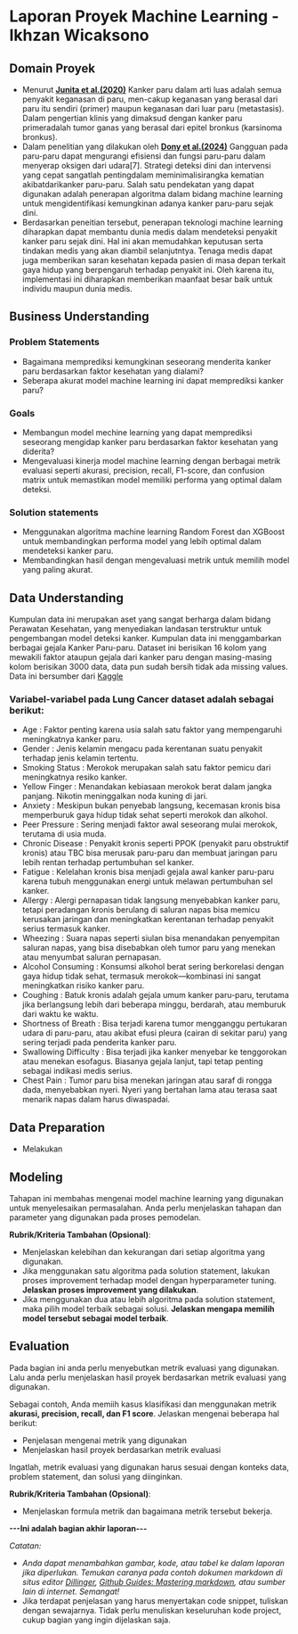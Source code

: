 # Laporan Proyek Machine Learning - Ikhzan Wicaksono

## Domain Proyek

- Menurut **[Junita et al.(2020)](https://ejournal.unsrat.ac.id/v3/index.php/msj/article/view/31108/29838)** Kanker paru dalam arti luas adalah semua penyakit keganasan di paru, men-cakup keganasan yang berasal dari paru itu sendiri (primer) maupun keganasan dari luar paru (metastasis). Dalam pengertian klinis yang dimaksud dengan kanker paru primeradalah tumor ganas yang berasal dari epitel bronkus (karsinoma bronkus).
- Dalam penelitian yang dilakukan oleh **[Dony et al.(2024)](https://jointer.id/index.php/jointer/article/view/331/47)** Gangguan pada paru-paru dapat mengurangi efisiensi dan fungsi paru-paru dalam menyerap oksigen dari udara[7]. Strategi deteksi  dini dan intervensi yang cepat sangatlah pentingdalam meminimalisirangka kematian akibatdarikanker  paru-paru. Salah  satu pendekatan  yang dapat digunakan adalah penerapan algoritma dalam bidang machine learning untuk mengidentifikasi kemungkinan adanya kanker paru-paru sejak dini.
- Berdasarkan peneitian tersebut, penerapan teknologi machine learning diharapkan dapat membantu dunia medis dalam mendeteksi penyakit kanker paru sejak dini. Hal ini akan memudahkan keputusan serta tindakan medis yang akan diambil selanjutntya. Tenaga medis dapat juga memberikan saran kesehatan kepada pasien di masa depan terkait gaya hidup yang berpengaruh terhadap penyakit ini. Oleh karena itu, implementasi ini diharapkan memberikan maanfaat besar baik untuk individu maupun dunia medis.

## Business Understanding

### Problem Statements

- Bagaimana memprediksi kemungkinan seseorang menderita kanker paru berdasarkan faktor kesehatan yang dialami?
- Seberapa akurat model machine learning ini dapat memprediksi kanker paru?

### Goals

- Membangun model mechine learning yang dapat memprediksi seseorang mengidap kanker paru berdasarkan faktor kesehatan yang diderita?
- Mengevaluasi kinerja model machine learning dengan berbagai metrik evaluasi seperti akurasi, precision, recall, F1-score, dan confusion matrix untuk memastikan model memiliki performa yang optimal dalam deteksi.


### Solution statements
- Menggunakan algoritma machine learning Random Forest dan XGBoost untuk membandingkan performa model yang lebih optimal dalam mendeteksi kanker paru.
- Membandingkan hasil dengan mengevaluasi metrik untuk memilih model yang paling akurat.

## Data Understanding
Kumpulan data ini merupakan aset yang sangat berharga dalam bidang Perawatan Kesehatan, yang menyediakan landasan terstruktur untuk pengembangan model deteksi kanker. Kumpulan data ini menggambarkan berbagai gejala Kanker Paru-paru. Dataset ini berisikan 16 kolom yang mewakili faktor ataupun gejala dari kanker paru dengan masing-masing kolom berisikan 3000 data, data pun sudah bersih tidak ada missing values. Data ini bersumber dari [Kaggle](https://www.kaggle.com/datasets/akashnath29/lung-cancer-dataset/data) 

### Variabel-variabel pada Lung Cancer dataset adalah sebagai berikut:
- Age : Faktor penting karena usia salah satu faktor yang mempengaruhi meningkatnya kanker paru.
- Gender : Jenis kelamin mengacu pada kerentanan suatu penyakit terhadap jenis kelamin tertentu.
- Smoking Status : Merokok merupakan salah satu faktor pemicu dari meningkatnya resiko kanker.
- Yellow Finger : Menandakan kebiasaan merokok berat dalam jangka panjang. Nikotin meninggalkan noda kuning di jari.
- Anxiety : Meskipun bukan penyebab langsung, kecemasan kronis bisa memperburuk gaya hidup tidak sehat seperti merokok dan alkohol.
- Peer Pressure : Sering menjadi faktor awal seseorang mulai merokok, terutama di usia muda.
- Chronic Disease : Penyakit kronis seperti PPOK (penyakit paru obstruktif kronis) atau TBC bisa merusak paru-paru dan membuat jaringan paru lebih rentan terhadap pertumbuhan sel kanker.
- Fatigue : Kelelahan kronis bisa menjadi gejala awal kanker paru-paru karena tubuh menggunakan energi untuk melawan pertumbuhan sel kanker.
- Allergy : Alergi pernapasan tidak langsung menyebabkan kanker paru, tetapi peradangan kronis berulang di saluran napas bisa memicu kerusakan jaringan dan meningkatkan kerentanan terhadap penyakit serius termasuk kanker.
- Wheezing : Suara napas seperti siulan bisa menandakan penyempitan saluran napas, yang bisa disebabkan oleh tumor paru yang menekan atau menyumbat saluran pernapasan.
- Alcohol Consuming : Konsumsi alkohol berat sering berkorelasi dengan gaya hidup tidak sehat, termasuk merokok—kombinasi ini sangat meningkatkan risiko kanker paru.
- Coughing : Batuk kronis adalah gejala umum kanker paru-paru, terutama jika berlangsung lebih dari beberapa minggu, berdarah, atau memburuk dari waktu ke waktu.
- Shortness of Breath : Bisa terjadi karena tumor mengganggu pertukaran udara di paru-paru, atau akibat efusi pleura (cairan di sekitar paru) yang sering terjadi pada penderita kanker paru.
- Swallowing Difficulty : Bisa terjadi jika kanker menyebar ke tenggorokan atau menekan esofagus. Biasanya gejala lanjut, tapi tetap penting sebagai indikasi medis serius.
- Chest Pain : Tumor paru bisa menekan jaringan atau saraf di rongga dada, menyebabkan nyeri. Nyeri yang bertahan lama atau terasa saat menarik napas dalam harus diwaspadai.

## Data Preparation
- Melakukan 

## Modeling
Tahapan ini membahas mengenai model machine learning yang digunakan untuk menyelesaikan permasalahan. Anda perlu menjelaskan tahapan dan parameter yang digunakan pada proses pemodelan.

**Rubrik/Kriteria Tambahan (Opsional)**: 
- Menjelaskan kelebihan dan kekurangan dari setiap algoritma yang digunakan.
- Jika menggunakan satu algoritma pada solution statement, lakukan proses improvement terhadap model dengan hyperparameter tuning. **Jelaskan proses improvement yang dilakukan**.
- Jika menggunakan dua atau lebih algoritma pada solution statement, maka pilih model terbaik sebagai solusi. **Jelaskan mengapa memilih model tersebut sebagai model terbaik**.

## Evaluation
Pada bagian ini anda perlu menyebutkan metrik evaluasi yang digunakan. Lalu anda perlu menjelaskan hasil proyek berdasarkan metrik evaluasi yang digunakan.

Sebagai contoh, Anda memiih kasus klasifikasi dan menggunakan metrik **akurasi, precision, recall, dan F1 score**. Jelaskan mengenai beberapa hal berikut:
- Penjelasan mengenai metrik yang digunakan
- Menjelaskan hasil proyek berdasarkan metrik evaluasi

Ingatlah, metrik evaluasi yang digunakan harus sesuai dengan konteks data, problem statement, dan solusi yang diinginkan.

**Rubrik/Kriteria Tambahan (Opsional)**: 
- Menjelaskan formula metrik dan bagaimana metrik tersebut bekerja.

**---Ini adalah bagian akhir laporan---**

_Catatan:_
- _Anda dapat menambahkan gambar, kode, atau tabel ke dalam laporan jika diperlukan. Temukan caranya pada contoh dokumen markdown di situs editor [Dillinger](https://dillinger.io/), [Github Guides: Mastering markdown](https://guides.github.com/features/mastering-markdown/), atau sumber lain di internet. Semangat!_
- Jika terdapat penjelasan yang harus menyertakan code snippet, tuliskan dengan sewajarnya. Tidak perlu menuliskan keseluruhan kode project, cukup bagian yang ingin dijelaskan saja.
